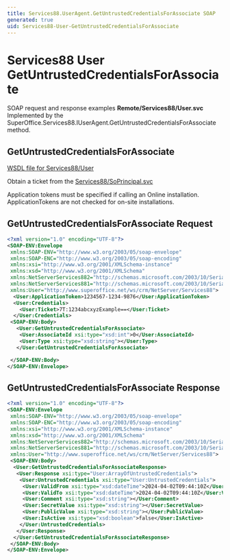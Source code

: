 ```yaml
---
title: Services88.UserAgent.GetUntrustedCredentialsForAssociate SOAP
generated: true
uid: Services88-User-GetUntrustedCredentialsForAssociate
---
```


# Services88 User GetUntrustedCredentialsForAssociate

SOAP request and response examples **Remote/Services88/User.svc**
Implemented by the <see cref="M:SuperOffice.Services88.IUserAgent.GetUntrustedCredentialsForAssociate">SuperOffice.Services88.IUserAgent.GetUntrustedCredentialsForAssociate</see> method.

## GetUntrustedCredentialsForAssociate





[WSDL file for Services88/User](../Services88-User.md)

Obtain a ticket from the [Services88/SoPrincipal.svc](../SoPrincipal/index.md)

Application tokens must be specified if calling an Online installation. ApplicationTokens are not checked for on-site installations.

## GetUntrustedCredentialsForAssociate Request

```xml
<?xml version="1.0" encoding="UTF-8"?>
<SOAP-ENV:Envelope
 xmlns:SOAP-ENV="http://www.w3.org/2003/05/soap-envelope"
 xmlns:SOAP-ENC="http://www.w3.org/2003/05/soap-encoding"
 xmlns:xsi="http://www.w3.org/2001/XMLSchema-instance"
 xmlns:xsd="http://www.w3.org/2001/XMLSchema"
 xmlns:NetServerServices882="http://schemas.microsoft.com/2003/10/Serialization/Arrays"
 xmlns:NetServerServices881="http://schemas.microsoft.com/2003/10/Serialization/"
 xmlns:User="http://www.superoffice.net/ws/crm/NetServer/Services88">
  <User:ApplicationToken>1234567-1234-9876</User:ApplicationToken>
  <User:Credentials>
    <User:Ticket>7T:1234abcxyzExample==</User:Ticket>
  </User:Credentials>
 <SOAP-ENV:Body>
   <User:GetUntrustedCredentialsForAssociate>
    <User:AssociateId xsi:type="xsd:int">0</User:AssociateId>
    <User:Type xsi:type="xsd:string"></User:Type>
   </User:GetUntrustedCredentialsForAssociate>

 </SOAP-ENV:Body>
</SOAP-ENV:Envelope>

```


## GetUntrustedCredentialsForAssociate Response

```xml
<?xml version="1.0" encoding="UTF-8"?>
<SOAP-ENV:Envelope
 xmlns:SOAP-ENV="http://www.w3.org/2003/05/soap-envelope"
 xmlns:SOAP-ENC="http://www.w3.org/2003/05/soap-encoding"
 xmlns:xsi="http://www.w3.org/2001/XMLSchema-instance"
 xmlns:xsd="http://www.w3.org/2001/XMLSchema"
 xmlns:NetServerServices882="http://schemas.microsoft.com/2003/10/Serialization/Arrays"
 xmlns:NetServerServices881="http://schemas.microsoft.com/2003/10/Serialization/"
 xmlns:User="http://www.superoffice.net/ws/crm/NetServer/Services88">
 <SOAP-ENV:Body>
  <User:GetUntrustedCredentialsForAssociateResponse>
   <User:Response xsi:type="User:ArrayOfUntrustedCredentials">
    <User:UntrustedCredentials xsi:type="User:UntrustedCredentials">
     <User:ValidFrom xsi:type="xsd:dateTime">2024-04-02T09:44:10Z</User:ValidFrom>
     <User:ValidTo xsi:type="xsd:dateTime">2024-04-02T09:44:10Z</User:ValidTo>
     <User:Comment xsi:type="xsd:string"></User:Comment>
     <User:SecretValue xsi:type="xsd:string"></User:SecretValue>
     <User:PublicValue xsi:type="xsd:string"></User:PublicValue>
     <User:IsActive xsi:type="xsd:boolean">false</User:IsActive>
    </User:UntrustedCredentials>
   </User:Response>
  </User:GetUntrustedCredentialsForAssociateResponse>
 </SOAP-ENV:Body>
</SOAP-ENV:Envelope>

```

